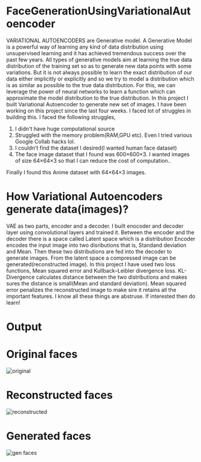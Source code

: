 # FaceGenerationUsingVariationalAutoencoder
VARIATIONAL AUTOENCODERS are Generative model. A Generative Model is a powerful way of learning any kind of data distribution using unsupervised learning and it has achieved tremendous success over the past few years. All types of generative models aim at learning the true data distribution of the training set so as to generate new data points with some variations. But it is not always possible to learn the exact distribution of our data either implicitly or explicitly and so we try to model a distribution which is as similar as possible to the true data distribution. For this, we can leverage the power of neural networks to learn a function which can approximate the model distribution to the true distribution.
In this project I built Variational Autoencoder to generate new set of images. I have been working on this project since the last four weeks. I faced lot of struggles in building this. I faced the following struggles, 
1) I didn't have huge computational source
2) Struggled with the memory problem(RAM,GPU etc). Even I tried various Google Collab hacks lol.
3) I couldn't find the dataset I desired(I wanted human face dataset)
4) The face image dataset that I found was 600×600×3. I wanted images of size 64×64×3 so that I can reduce the cost of computation..


Finally I found this Anime dataset with 64×64×3 images.


 
 # How Variational Autoencoders generate data(images)?
 VAE as two parts, encoder and a decoder. I built enocoder and decoder layer using convolutional layers and trained it. Between the encoder and the decoder there is a space called Latent space which is a distribution Encoder encodes the input image into two disributions that is, Standand deviation and Mean. Then these two distributions are fed into the decoder to generate images. From the latent space a compressed image can be generated(reconstructed image). In this project I have used two loss functions, Mean squared error and Kullback–Leibler divergence loss. KL-Divergence calculates distance between the two distributions and makes sures the distance is small(Mean and standard deviation). Mean squared error penalizes the reconstructed image to make sire it retains all the important features. I know all these things are abstruse. If interested then do learn!
 
 # Output
 # Original faces
 ![original](original1.png)
 
 # Reconstructed faces
![reconstructed](reconstructed.png)

# Generated faces
![gen faces](generatedFaces.png)
